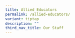 ```yaml
---
title: Allied Educators
permalink: /allied-educators/
variant: tiptap
description: ""
third_nav_title: Our Staff
---
```

